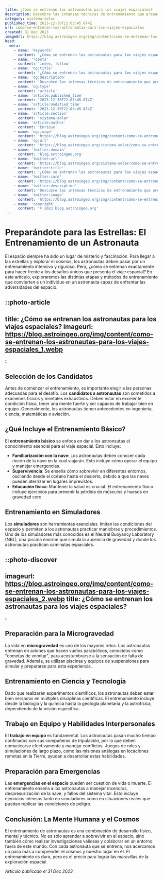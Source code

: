 ```yaml
---
title: ¿Cómo se entrenan los astronautas para los viajes espaciales?
description: Descubre las intensas técnicas de entrenamiento que preparan a los astronautas para el desafío único de los viajes espaciales.
category: sistema-solar
published_time: 2023-12-30T22:03:45.074Z
url: como-se-entrenan-los-astronautas-para-los-viajes-espaciales
created: 31 Dec 2023
imageUrl: https://blog.astroingeo.org/img/content/como-se-entrenan-los-astronautas-para-los-viajes-espaciales_1.webp
head:
  meta:
    - name: 'keywords'
      content: '¿Cómo se entrenan los astronautas para los viajes espaciales?'
    - name: 'robots'
      content: 'index, follow'
    - name: 'og:title'
      content: '¿Cómo se entrenan los astronautas para los viajes espaciales?'
    - name: 'og:description'
      content: 'Descubre las intensas técnicas de entrenamiento que preparan a los astronautas para el desafío único de los viajes espaciales.'
    - name: 'og:type'
      content: 'article'
    - name: 'article:published_time'
      content: '2023-12-30T22:03:45.074Z'
    - name: 'article:modified_time'
      content: '2023-12-30T22:03:45.074Z'
    - name: 'article:section'
      content: 'sistema-solar'
    - name: 'article:author'
      content: 'Enrique'
    - name: 'og:image'
      content: 'https://blog.astroingeo.org/img/content/como-se-entrenan-los-astronautas-para-los-viajes-espaciales_1.webp'
    - name: 'og:url'
      content: 'https://blog.astroingeo.org/sistema-solar/como-se-entrenan-los-astronautas-para-los-viajes-espaciales'
    - name: 'twitter:domain'
      content: 'blog.astroingeo.org'
    - name: 'twitter:url'
      content: 'https://blog.astroingeo.org/sistema-solar/como-se-entrenan-los-astronautas-para-los-viajes-espaciales'
    - name: 'twitter:title'
      content: '¿Cómo se entrenan los astronautas para los viajes espaciales?'
    - name: 'twitter:card'
      content: 'https://blog.astroingeo.org/img/content/como-se-entrenan-los-astronautas-para-los-viajes-espaciales_1.webp'
    - name: 'twitter:description'
      content: 'Descubre las intensas técnicas de entrenamiento que preparan a los astronautas para el desafío único de los viajes espaciales.'
    - name: 'twitter:image'
      content: 'https://blog.astroingeo.org/img/content/como-se-entrenan-los-astronautas-para-los-viajes-espaciales_1.webp'
    - name: 'copyright'
      content: '© 2023 blog.astroingeo.org'
---
```

# Preparándote para las Estrellas: El Entrenamiento de un Astronauta

El espacio siempre ha sido un lugar de misterio y fascinación. Para llegar a las estrellas y explorar el cosmos, los astronautas deben pasar por un entrenamiento intensivo y riguroso. Pero, ¿cómo se entrenan exactamente para hacer frente a los desafíos únicos que presenta el viaje espacial? En este artículo, exploraremos las distintas etapas y métodos de entrenamiento que convierten a un individuo en un astronauta capaz de enfrentar las adversidades del espacio.

::photo-article
---
title: ¿Cómo se entrenan los astronautas para los viajes espaciales?
imageurl: https://blog.astroingeo.org/img/content/como-se-entrenan-los-astronautas-para-los-viajes-espaciales_1.webp
---
::

## Selección de los Candidatos
Antes de comenzar el entrenamiento, es importante elegir a las personas adecuadas para el desafío. Los **candidatos a astronautas** son sometidos a exámenes físicos y mentales exhaustivos. Deben estar en excelente condición física, tener una mente fuerte y ser capaces de trabajar bien en equipo. Generalmente, los astronautas tienen antecedentes en ingeniería, ciencia, matemáticas o aviación.

## ¿Qué Incluye el Entrenamiento Básico?
El **entrenamiento básico** se enfoca en dar a los astronautas el conocimiento esencial para el viaje espacial. Esto incluye:

- **Familiarización con la nave**: Los astronautas deben conocer cada rincón de la nave en la cual viajarán. Esto incluye cómo operar el equipo y manejar emergencias.
- **Supervivencia**: Se enseña cómo sobrevivir en diferentes entornos, oscilando desde el océano hasta el desierto, debido a que las naves pueden aterrizar en lugares imprevistos.
- **Educación física**: Mantener la salud es crucial. El entrenamiento físico incluye ejercicios para prevenir la pérdida de músculos y huesos en gravedad cero.

## Entrenamiento en Simuladores
Los **simuladores** son herramientas esenciales. Imitan las condiciones del espacio y permiten a los astronautas practicar maniobras y procedimientos. Uno de los simuladores más conocidos es el Neutral Buoyancy Laboratory (NBL), una piscina enorme que simula la ausencia de gravedad y donde los astronautas practican caminatas espaciales.


::photo-discover
---
imageurl: https://blog.astroingeo.org/img/content/como-se-entrenan-los-astronautas-para-los-viajes-espaciales_2.webp
title: ¿Cómo se entrenan los astronautas para los viajes espaciales?
---
::

## Preparación para la Microgravedad
La vida en **microgravedad** es uno de los mayores retos. Los astronautas entrenan en aviones que hacen vuelos parabólicos, conocidos como "cometas de vomitar", para acostumbrarse a la sensación de falta de gravedad. Además, se utilizan piscinas y equipos de suspensiones para simular y prepararse para esta experiencia.

## Entrenamiento en Ciencia y Tecnología
Dado que realizarán experimentos científicos, los astronautas deben estar bien versados en múltiples disciplinas científicas. El entrenamiento incluye desde la biología y la química hasta la geología planetaria y la astrofísica, dependiendo de la misión específica.

## Trabajo en Equipo y Habilidades Interpersonales
El **trabajo en equipo** es fundamental. Los astronautas pasan mucho tiempo confinados con sus compañeros de tripulación, por lo que deben comunicarse efectivamente y manejar conflictos. Juegos de roles y simulaciones de largo plazo, como las misiones análogas en locaciones remotas en la Tierra, ayudan a desarrollar estas habilidades.

## Preparación para Emergencias
Las **emergencias en el espacio** pueden ser cuestión de vida o muerte. El entrenamiento enseña a los astronautas a manejar incendios, despresurización de la nave, y fallos del sistema vital. Esto incluye ejercicios intensos tanto en simuladores como en situaciones reales que puedan replicar las condiciones de peligro.

## Conclusión: La Mente Humana y el Cosmos
El entrenamiento de astronautas es una combinación de desarrollo físico, mental y técnico. No es sólo aprender a sobrevivir en el espacio, sino también cómo realizar investigaciones valiosas y colaborar en un entorno fuera de este mundo. Con cada astronauta que se entrena, nos acercamos un paso más a comprender el cosmos y nuestro lugar en él. El entrenamiento es duro, pero es el precio para lograr las maravillas de la exploración espacial.

_Artículo publicado el 31 Dec 2023_